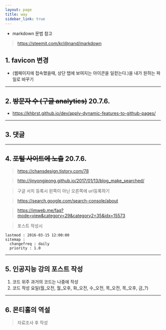 ```yaml
---
layout: page
title: way
sidebar_link: true
---
```


- markdown 문법 참고 
> https://steemit.com/kr/@nand/markdown

## 1. favicon 변경
- (웹페이지에 접속했을때, 상단 탭에 보여지는 아이콘을 일컫는다.)을 내가 원하는 파일로 바꾸기

---
## 2. ~~방문자 수 (구글 analytics)~~ 20.7.6.

- https://khbrst.github.io/dev/apply-dynamic-features-to-github-pages/

---
## 3. 댓글

---
## 4. ~~포털 사이트에 노출~~ 20.7.6.

> https://chansdesign.tistory.com/78

> http://jinyongjeong.github.io/2017/01/13/blog_make_searched/

> 구글 서치 등록시 왼쪽이 아닌 오른쪽에 url등록하기

> https://search.google.com/search-console/about

> https://imweb.me/faq?mode=view&category=29&category2=35&idx=15573

> 포스트 작성시
``` 
lastmod : 2016-03-15 12:00:00
sitemap :
  changefreq : daily
  priority : 1.0
```

---
## 5. 인공지능 강의 포스트 작성
1) 코드 위주 과거의 코드는 나중에 작성
2) 코드 작성 요일(월_오전, 월_오후, 화_오전, 수_오전, 목_오전, 목_오후, 금_?)

---

## 6. 몬티홀의 역설
> 자료조사 후 작성
